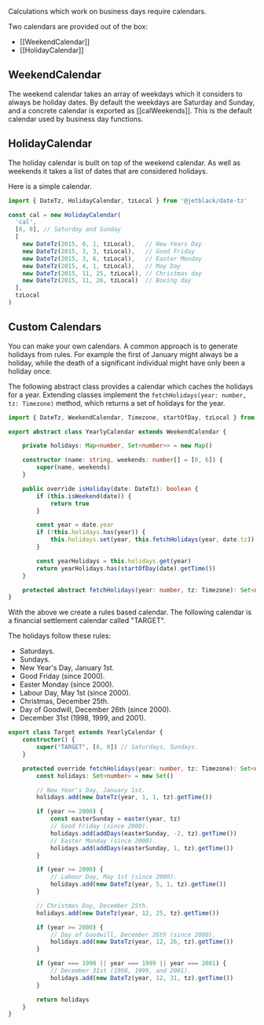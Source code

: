 Calculations which work on  business days require calendars.

Two calendars are provided out of the box:

* [[WeekendCalendar]]
* [[HolidayCalendar]]

## WeekendCalendar

The weekend calendar takes an array of weekdays which it considers to always be
holiday dates. By default the weekdays are Saturday and Sunday, and a concrete
calendar is exported as [[calWeekends]]. This is the default calendar used by
business day functions.

## HolidayCalendar

The holiday calendar is built on top of the weekend calendar. As well as
weekends it takes a list of dates that are considered holidays.

Here is a simple calendar.

```js
import { DateTz, HolidayCalendar, tzLocal } from '@jetblack/date-tz'

const cal = new HolidayCalendar(
  'cal',
  [6, 0], // Saturday and Sunday
  [
    new DateTz(2015, 0, 1, tzLocal),   // New Years Day
    new DateTz(2015, 3, 3, tzLocal),   // Good Friday
    new DateTz(2015, 3, 6, tzLocal),   // Easter Monday
    new DateTz(2015, 4, 1, tzLocal),   // May Day
    new DateTz(2015, 11, 25, tzLocal), // Christmas day
    new DateTz(2015, 11, 26, tzLocal)  // Boxing day
  ],
  tzLocal
)
```

## Custom Calendars

You can make your own calendars. A common approach is to generate holidays from
rules. For example the first of January might always be a holiday, while the
death of a significant individual might have only been a holiday once.

The following abstract class provides a calendar which caches the holidays for a
year. Extending classes implement the `fetchHolidays(year: number, tz: Timezone)`
method, which returns a set of holidays for the year.

```ts
import { DateTz, WeekendCalendar, Timezone, startOfDay, tzLocal } from "@jetblack/date-tz"; 

export abstract class YearlyCalendar extends WeekendCalendar {

    private holidays: Map<number, Set<number>> = new Map()

    constructor (name: string, weekends: number[] = [0, 6]) {
        super(name, weekends)
    }

    public override isHoliday(date: DateTz): boolean {
        if (this.isWeekend(date)) {
            return true
        }

        const year = date.year
        if (!this.holidays.has(year)) {
            this.holidays.set(year, this.fetchHolidays(year, date.tz))
        }

        const yearHolidays = this.holidays.get(year)
        return yearHolidays.has(startOfDay(date).getTime())
    }

    protected abstract fetchHolidays(year: number, tz: Timezone): Set<number> 
}
```

With the above we create a rules based calendar. The following calendar is
a financial settlement calendar called "TARGET".

The holidays follow these rules:

* Saturdays.
* Sundays.
* New Year's Day, January 1st.
* Good Friday (since 2000).
* Easter Monday (since 2000).
* Labour Day, May 1st (since 2000).
* Christmas, December 25th.
* Day of Goodwill, December 26th (since 2000).
* December 31st (1998, 1999, and 2001).

```ts
export class Target extends YearlyCalendar {
    constructor() {
        super("TARGET", [6, 0]) // Saturdays, Sundays.
    }

    protected override fetchHolidays(year: number, tz: Timezone): Set<number> {
        const holidays: Set<number> = new Set()

        // New Year's Day, January 1st.
        holidays.add(new DateTz(year, 1, 1, tz).getTime())

        if (year >= 2000) {
            const easterSunday = easter(year, tz)
            // Good Friday (since 2000).
            holidays.add(addDays(easterSunday, -2, tz).getTime())
            // Easter Monday (since 2000).
            holidays.add(addDays(easterSunday, 1, tz).getTime())
        }

        if (year >= 2000) {
            // Labour Day, May 1st (since 2000).
            holidays.add(new DateTz(year, 5, 1, tz).getTime())
        }

        // Christmas Day, December 25th.
        holidays.add(new DateTz(year, 12, 25, tz).getTime())

        if (year >= 2000) {
            // Day of Goodwill, December 26th (since 2000).
            holidays.add(new DateTz(year, 12, 26, tz).getTime())
        }

        if (year === 1998 || year === 1999 || year === 2001) {
            // December 31st (1998, 1999, and 2001).
            holidays.add(new DateTz(year, 12, 31, tz).getTime())
        }

        return holidays
    }
}
```
